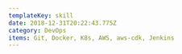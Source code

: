 ```yaml
---
templateKey: skill
date: 2018-12-31T20:22:43.775Z
category: DevOps
items: Git, Docker, K8s, AWS, aws-cdk, Jenkins
---
```

